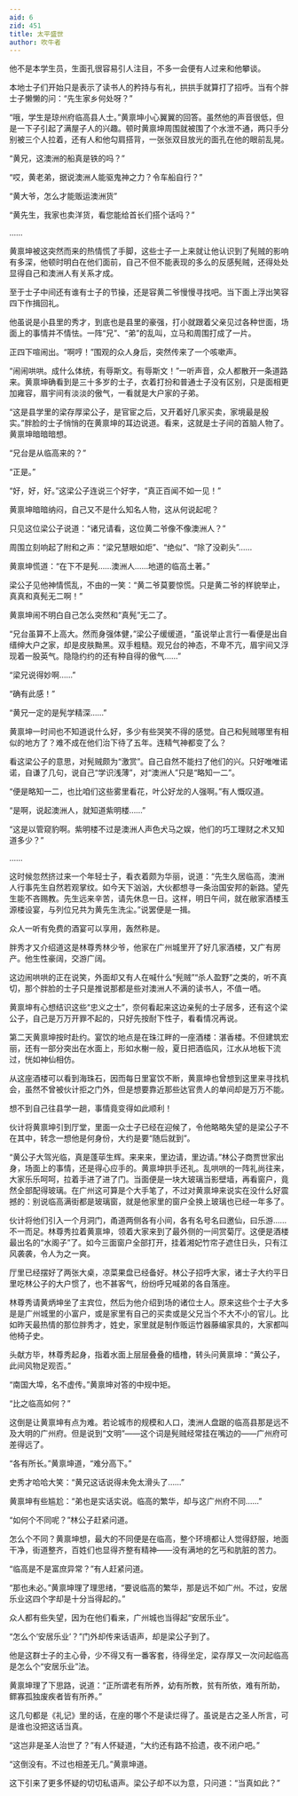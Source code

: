 ```yaml
---
aid: 6
zid: 451
title: 太平盛世
author: 吹牛者
---
```


他不是本学生员，生面孔很容易引人注目，不多一会便有人过来和他攀谈。

本地士子们开始只是表示了读书人的矜持与有礼，拱拱手就算打了招呼。当有个胖士子懒懒的问：“先生家乡何处呀？”

“哦，学生是琼州府临高县人士。”黄禀坤小心翼翼的回答。虽然他的声音很低，但是一下子引起了满屋子人的兴趣。顿时黄禀坤周围就被围了个水泄不通，两只手分别被三个人拉着，还有人和他勾肩搭背，一张张双目放光的面孔在他的眼前乱晃。

“黄兄，这澳洲的船真是铁的吗？”

“哎，黄老弟，据说澳洲人能驱鬼神之力？令车船自行？”

“黄大爷，怎么才能贩运澳洲货”

“黄先生，我家也卖洋货，看您能给首长们搭个话吗？”

……

黄禀坤被这突然而来的热情慌了手脚，这些士子一上来就让他认识到了髡贼的影响有多深，他顿时明白在他们面前，自己不但不能表现的多么的反感髡贼，还得处处显得自己和澳洲人有关系才成。

至于士子中间还有谁有士子的节操，还是容黄二爷慢慢寻找吧。当下面上浮出笑容四下作揖回礼。

他虽说是小县里的秀才，到底也是县里的豪强，打小就跟着父亲见过各种世面，场面上的事情并不情怯。一阵“兄”、“弟”的乱叫，立马和周围打成了一片。

正四下喧闹出。“啊哼！”围观的众人身后，突然传来了一个咳嗽声。

“闹闹哄哄。成什么体统，有辱斯文。有辱斯文！”一听声音，众人都散开一条道路来。黄禀坤确看到是三十多岁的士子，衣着打扮和普通士子没有区别，只是面相更加雍容，眉宇间有淡淡的傲气，一看就是大户家的子弟。

“这是县学里的梁存厚梁公子，是官宦之后，又开着好几家买卖，家境最是殷实。”胖脸的士子悄悄的在黄禀坤的耳边说道。看来，这就是士子间的首脑人物了。黄禀坤暗暗暗想。

“兄台是从临高来的？”

“正是。”

“好，好，好。”这梁公子连说三个好字，“真正百闻不如一见！”

黄禀坤暗暗纳闷，自己又不是什么知名人物，这从何说起呢？

只见这位梁公子说道：“诸兄请看，这位黄二爷像不像澳洲人？”

周围立刻响起了附和之声：“梁兄慧眼如炬”、“绝似”、“除了没剃头”……

黄禀坤慌道：“在下不是髡……澳洲人……地道的临高土著。”

梁公子见他神情慌乱，不由的一笑：“黄二爷莫要惊慌。只是黄二爷的样貌举止，真真和真髡无二啊！”

黄禀坤闹不明白自己怎么突然和“真髡”无二了。

“兄台虽算不上高大。然而身强体健，”梁公子缓缓道，“虽说举止言行一看便是出自缙绅大户之家，却是皮肤黝黑。双手粗糙。观兄台的神态，不卑不亢，眉宇间又浮现着一股英气。隐隐约约的还有种自得的傲气……”

“梁兄说得妙啊……”

“确有此感！”

“黄兄一定的是髡学精深……”

黄禀坤一时间也不知道说什么好，多少有些哭笑不得的感觉。自己和髡贼哪里有相似的地方了？难不成在他们治下待了五年。连精气神都变了么？

看这梁公子的意思，对髡贼颇为“激赏”。自己自然不能扫了他们的兴。只好唯唯诺诺，自谦了几句，说自己“学识浅薄”，对“澳洲人”只是“略知一二”。

“便是略知一二，也比咱们这些雾里看花，叶公好龙的人强啊。”有人慨叹道。

“是啊，说起澳洲人，就知道紫明楼……”

“这是以管窥豹啊。紫明楼不过是澳洲人声色犬马之娱，他们的巧工理财之术又知道多少？”

……

这时候忽然挤过来一个年轻士子，看衣着颇为华丽，说道：“先生久居临高，澳洲人行事先生自然若观掌纹。如今天下汹汹，大伙都想寻一条治国安邦的新路。望先生能不吝赐教。先生远来辛苦，请先休息一日。这样，明日午间，就在敝家酒楼玉源楼设宴，与列位兄共为黄先生洗尘。”说罢便是一揖。

众人一听有免费的酒宴可以享用，轰然称是。

胖秀才又介绍道这是林尊秀林少爷，他家在广州城里开了好几家酒楼，又广有房产。他生性豪阔，交游广阔。

这边闹哄哄的正在说笑，外面却又有人在喊什么“髡贼”“杀人盈野”之类的，听不真切，那个胖脸的士子只是推说那都是些对澳洲人不满的读书人，不值一哂。

黄禀坤有心想结识这些“忠义之士”，奈何看起来这边亲髡的士子居多，还有这个梁公子，自己是万万开罪不起的，只好先按耐下性子，看看情况再说。

第二天黄禀坤按时赴约。宴饮的地点是在珠江畔的一座酒楼：湛香楼。不但建筑宏丽，还有一部分突出在水面上，形如水榭一般，夏日把酒临风，江水从地板下流过，恍如神仙相仿。

从这座酒楼可以看到海珠石，因而每日里宴饮不断，黄禀坤也曾想到这里来寻找机会，虽然不曾被伙计拒之门外，但是想要靠近那些达官贵人的单间却是万万不能。

想不到自己往县学一趟，事情竟变得如此顺利！

伙计将黄禀坤引到厅堂，里面一众士子已经在迎候了，令他略略失望的是梁公子不在其中，转念一想他是何身份，大约是要“随后就到”。

“黄公子大驾光临，真是蓬荜生辉。来来来，里边请，里边请。”林公子商贾世家出身，场面上的事情，还是得心应手的。黄禀坤拱手还礼。乱哄哄的一阵礼尚往来，大家乐乐呵呵，拉着手进了进了门。当面便是一块大玻璃当影壁墙，再看窗户，竟然全部配得玻璃。在广州这可算是个大手笔了，不过对黄禀坤来说实在没什么好震撼的：别说临高满街都是玻璃窗，就是他家里的窗户全换上玻璃也已经一年多了。

伙计将他们引入一个月洞门，甬道两侧各有小间，各有名号名曰邀仙，曰乐游……不一而足。林尊秀拉着黄禀坤，领着大家来到了最外侧的一间赏菊厅。这便是酒楼最出名的“水阁子”了。如今三面窗户全部打开，挂着湘妃竹帘子遮住日头，只有江风袭袭，令人为之一爽。

厅里已经摆好了两张大桌，凉菜果盘已经备好。林公子招呼大家，诸士子大约平日里吃林公子的大户惯了，也不甚客气，纷纷呼兄喊弟的各自落座。

林尊秀请黄炳坤坐了主宾位，然后为他介绍到场的诸位士人。原来这些个士子大多是是广州城里的小富户，或是家里有自己的买卖或是父兄当个不大不小的官儿。比如昨天最热情的那位胖秀才，姓史，家里就是制作贩运竹器藤编家具的，大家都叫他椅子史。

头献方毕，林尊秀起身，指着水面上层层叠叠的樯橹，转头问黄禀坤：“黄公子，此间风物足观否。”

“南国大埠，名不虚传。”黄禀坤对答的中规中矩。

“比之临高如何？”

这倒是让黄禀坤有点为难。若论城市的规模和人口，澳洲人盘踞的临高县那是远不及大明的广州府。但是说到“文明”——这个词是髡贼经常挂在嘴边的——广州府可差得远了。

“各有所长。”黄禀坤道，“难分高下。”

史秀才哈哈大笑：“黄兄这话说得未免太滑头了……”

黄禀坤有些尴尬：“弟也是实话实说。临高的繁华，却与这广州府不同……”

“如何个不同呢？”林公子赶紧问道。

怎么个不同？黄禀坤想，最大的不同便是在临高，整个环境都让人觉得舒服，地面干净，街道整齐，百姓们也显得齐整有精神——没有满地的乞丐和肮脏的苦力。

“临高是不是富庶异常？”有人赶紧问道。

“那也未必。”黄禀坤理了理思绪，“要说临高的繁华，那是远不如广州。不过，安居乐业这四个字却是十分当得起的。”

众人都有些失望，因为在他们看来，广州城也当得起“安居乐业”。

“怎么个‘安居乐业’？”门外却传来话语声，却是梁公子到了。

他是这群士子的主心骨，少不得又有一番客套，待得坐定，梁存厚又一次问起临高是怎么个“安居乐业”法。

黄禀坤理了下思路，说道：“正所谓老有所养，幼有所教，贫有所依，难有所助，鳏寡孤独废疾者皆有所养。”

这几句都是《礼记》里的话，在座的哪个不是读烂得了。虽说是古之圣人所言，可是谁也没把这话当真。

“这岂非是圣人治世了？”有人怀疑道，“大约还有路不拾遗，夜不闭户吧。”

“这倒没有。不过也相差无几。”黄禀坤道。

这下引来了更多怀疑的切切私语声。梁公子却不以为意，只问道：“当真如此？”
